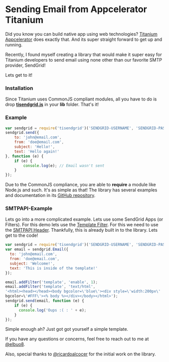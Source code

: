 # Sending Email from Appcelerator Titanium

Did you know you can build native app using web technologies?
[Titanium Appcelerator](http://www.appcelerator.com/titanium/)
does exactly that. And its super straight forward to get up
and running.

Recently, I found myself creating a library that would make it
super easy for Titanium developers to send email using none other
than our favorite SMTP provider, SendGrid!

Lets get to it!

### Installation

Since Titanium uses CommonJS compliant modules, all you have to do
is drop **[tisendgrid.js](https://raw.githubusercontent.com/sendgrid/ti.sendgrid/master/app/lib/tisendgrid.js)**
in your **lib** folder. That's it!

### Example

```javascript
var sendgrid = require('tisendgrid')('SENDGRID-USERNAME', 'SENDGRID-PASSOWORD');
sendgrid.send({
    to: 'john@email.com',
    from: 'doe@email.com',
    subject: 'Hello!',
    text: 'Hello again!'
}, function (e) {
    if (e) {
        console.log(e); // Email wasn't sent
    }
});
```

Due to the CommonJS compliance, you are able to **require** a module like Node.js and such.
It's as simple as that! The library has several examples and documentation in its
[GitHub repository](https://github.com/sendgrid/ti.sendgrid).

### SMTPAPI-Example

Lets go into a more complicated example. Lets use some SendGrid Apps (or Filters).
For this demo lets use the [Template Filter](http://sendgrid.com/docs/API_Reference/SMTP_API/apps.html#template).
For this we need to use the [SMTPAPI Header](http://sendgrid.com/docs/API_Reference/SMTP_API/index.html).
Thankfully, this is already built in to the library. Lets get to the code!

```javascript
var sendgrid = require('tisendgrid')('SENDGRID-USERNAME', 'SENDGRID-PASSOWORD');
var email = sendgrid.Email({
  to: 'john@email.com',
  from: 'doe@email.com',
  subject: 'Welcome!',
  text: 'This is inside of the template!'
});

email.addFilter('template', 'enable', 1);
email.addFilter('template', 'text/html',
'<html><head></head><body bgcolor=\'blue\'><div style=\'width:200px\'
bgcolor=\'#FFF\'><% body %></div></body></html>');
sendgrid.send(email, function (e) {
    if (e) {
      console.log('Oups :( : ' + e);
    }
});
```

Simple enough ah? Just got got yourself a simple template.

If you have any questions or concerns, feel free to reach out to me at [@elbuo8](https://twitter.com/elbuo8).

Also, special thanks to [@ricardoalcocer](https://twitter.com/ricardoalcocer) for the initial work on the library.
